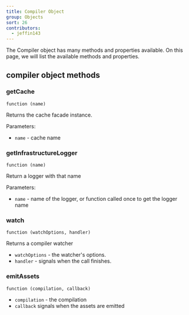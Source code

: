 ```yaml
---
title: Compiler Object
group: Objects
sort: 26
contributors:
  - jeffin143
---
```


The Compiler object has many methods and properties available. On this page, we will list the available methods and properties.

## compiler object methods

### getCache

`function (name)`

Returns the cache facade instance.

Parameters:

- `name` - cache name

### getInfrastructureLogger

`function (name)`

Return a logger with that name

Parameters:

- `name` - name of the logger, or function called once to get the logger name

### watch

`function (watchOptions, handler)`

Returns a compiler watcher

- `watchOptions` - the watcher's options.
- `handler` - signals when the call finishes.

### emitAssets

`function (compilation, callback)`

- `compilation` - the compilation
- `callback` signals when the assets are emitted
